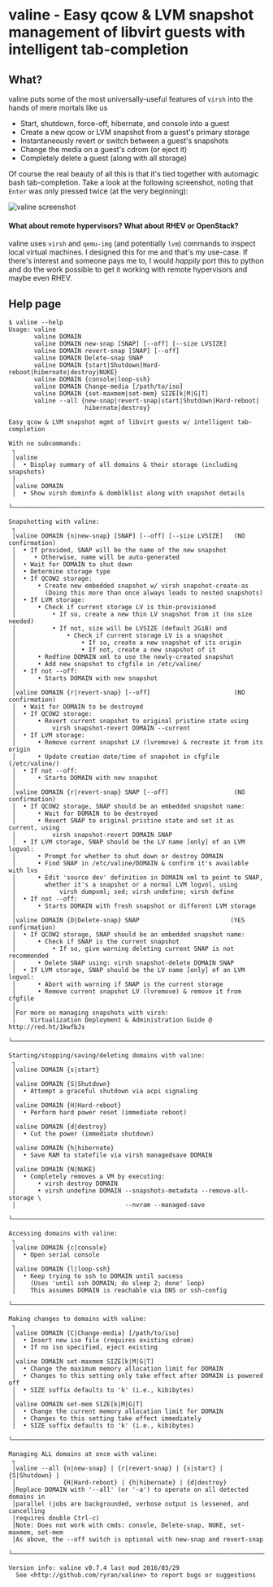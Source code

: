 # valine - Easy qcow &amp; LVM snapshot management of libvirt guests with intelligent tab-completion

## What?

valine puts some of the most universally-useful features of `virsh` into the hands of mere mortals like us

- Start, shutdown, force-off, hibernate, and console into a guest
- Create a new qcow or LVM snapshot from a guest's primary storage
- Instantaneously revert or switch between a guest's snapshots
- Change the media on a guest's cdrom (or eject it)
- Completely delete a guest (along with all storage)

Of course the real beauty of all this is that it's tied together with automagic bash tab-completion. Take a look at the following screenshot, noting that `Enter` was only pressed twice (at the very beginning):

![valine screenshot](http://people.redhat.com/rsawhill/valine-demo1.png)

#### What about remote hypervisors? What about RHEV or OpenStack?
valine uses `virsh` and `qemu-img` (and potentially `lvm`) commands to inspect local virtual machines. I designed this for me and that's my use-case. If there's interest and someone pays me to, I would *happily* port this to python and do the work possible to get it working with remote hypervisors and maybe even RHEV.


## Help page

```
$ valine --help
Usage: valine
       valine DOMAIN
       valine DOMAIN new-snap [SNAP] [--off] [--size LVSIZE]
       valine DOMAIN revert-snap [SNAP] [--off]
       valine DOMAIN Delete-snap SNAP
       valine DOMAIN {start|Shutdown|Hard-reboot|hibernate|destroy|NUKE}
       valine DOMAIN {console|loop-ssh}
       valine DOMAIN Change-media [/path/to/iso]
       valine DOMAIN {set-maxmem|set-mem} SIZE[k|M|G|T]
       valine --all {new-snap|revert-snap|start|Shutdown|Hard-reboot|
                     hibernate|destroy}

Easy qcow & LVM snapshot mgmt of libvirt guests w/ intelligent tab-completion

With no subcommands:
 ┐
 │valine
 │  • Display summary of all domains & their storage (including snapshots)
 │
 │valine DOMAIN
 │  • Show virsh dominfo & domblklist along with snapshot details
 └──────────────────────────────────────────────────────────────────────────────

Snapshotting with valine:
 ┐
 │valine DOMAIN {n|new-snap} [SNAP] [--off] [--size LVSIZE]   (NO confirmation)
 │  • If provided, SNAP will be the name of the new snapshot
 │     • Otherwise, name will be auto-generated
 │  • Wait for DOMAIN to shut down
 │  • Determine storage type
 │  • If QCOW2 storage:
 │      • Create new embedded snapshot w/ virsh snapshot-create-as
 │        (Doing this more than once always leads to nested snapshots)
 │  • If LVM storage:
 │      • Check if current storage LV is thin-provisioned
 │          • If so, create a new thin LV snapshot from it (no size needed)
 │          • If not, size will be LVSIZE (default 2GiB) and
 │              • Check if current storage LV is a snapshot
 │                  • If so, create a new snapshot of its origin
 │                  • If not, create a new snapshot of it
 │      • Redfine DOMAIN xml to use the newly-created snapshot
 │      • Add new snapshot to cfgfile in /etc/valine/
 │  • If not --off:
 │      • Starts DOMAIN with new snapshot
 │
 │valine DOMAIN {r|revert-snap} [--off]                       (NO confirmation)
 │  • Wait for DOMAIN to be destroyed
 │  • If QCOW2 storage:
 │      • Revert current snapshot to original pristine state using
 │          virsh snapshot-revert DOMAIN --current
 │  • If LVM storage:
 │      • Remove current snapshot LV (lvremove) & recreate it from its origin
 │      • Update creation date/time of snapshot in cfgfile (/etc/valine/)
 │  • If not --off:
 │      • Starts DOMAIN with new snapshot
 │
 │valine DOMAIN {r|revert-snap} SNAP [--off]                  (NO confirmation)
 │  • If QCOW2 storage, SNAP should be an embedded snapshot name:
 │      • Wait for DOMAIN to be destroyed
 │      • Revert SNAP to original pristine state and set it as current, using
 │          virsh snapshot-revert DOMAIN SNAP
 │  • If LVM storage, SNAP should be the LV name [only] of an LVM logvol:
 │      • Prompt for whether to shut down or destroy DOMAIN
 │      • Find SNAP in /etc/valine/DOMAIN & confirm it's available with lvs
 │      • Edit 'source dev' definition in DOMAIN xml to point to SNAP, 
 │        whether it's a snapshot or a normal LVM logvol, using
 │            virsh dumpxml; sed; virsh undefine; virsh define
 │  • If not --off:
 │      • Starts DOMAIN with fresh snapshot or different LVM storage
 │
 │valine DOMAIN {D|Delete-snap} SNAP                         (YES confirmation)
 │  • If QCOW2 storage, SNAP should be an embedded snapshot name:
 │      • Check if SNAP is the current snapshot
 │          • If so, give warning deleting current SNAP is not recommended
 │      • Delete SNAP using: virsh snapshot-delete DOMAIN SNAP
 │  • If LVM storage, SNAP should be the LV name [only] of an LVM logvol:
 │      • Abort with warning if SNAP is the current storage
 │      • Remove current snapshot LV (lvremove) & remove it from cfgfile
 │
 │For more on managing snapshots with virsh:
 │    Virtualization Deployment & Administration Guide @ http://red.ht/1kwfbJs 
 └──────────────────────────────────────────────────────────────────────────────

Starting/stopping/saving/deleting domains with valine:
 ┐
 │valine DOMAIN {s|start}
 │
 │valine DOMAIN {S|Shutdown}
 │  • Attempt a graceful shutdown via acpi signaling
 │
 │valine DOMAIN {H|Hard-reboot}
 │  • Perform hard power reset (immediate reboot)
 │
 │valine DOMAIN {d|destroy}
 │  • Cut the power (immediate shutdown)
 │
 │valine DOMAIN {h|hibernate}
 │  • Save RAM to statefile via virsh managedsave DOMAIN
 │
 │valine DOMAIN {N|NUKE}
 │  • Completely removes a VM by executing:
 │      • virsh destroy DOMAIN
 │      • virsh undefine DOMAIN --snapshots-metadata --remove-all-storage \
 │                              --nvram --managed-save
 └──────────────────────────────────────────────────────────────────────────────

Accessing domains with valine:
 ┐
 │valine DOMAIN {c|console}
 │  • Open serial console
 │
 │valine DOMAIN {l|loop-ssh}
 │  • Keep trying to ssh to DOMAIN until success
 │    (Uses 'until ssh DOMAIN; do sleep 2; done' loop)
 │    This assumes DOMAIN is reachable via DNS or ssh-config
 └──────────────────────────────────────────────────────────────────────────────

Making changes to domains with valine:
 ┐
 │valine DOMAIN {C|Change-media} [/path/to/iso]
 │  • Insert new iso file (requires existing cdrom)
 │  • If no iso specified, eject existing
 │
 │valine DOMAIN set-maxmem SIZE[k|M|G|T]
 │  • Change the maximum memory allocation limit for DOMAIN
 │  • Changes to this setting only take effect after DOMAIN is powered off
 │  • SIZE suffix defaults to 'k' (i.e., kibibytes)
 │
 │valine DOMAIN set-mem SIZE[k|M|G|T]
 │  • Change the current memory allocation limit for DOMAIN
 │  • Changes to this setting take effect immediately
 │  • SIZE suffix defaults to 'k' (i.e., kibibytes)
 └──────────────────────────────────────────────────────────────────────────────

Managing ALL domains at once with valine:
 ┐
 │valine --all {n|new-snap} | {r|revert-snap} | {s|start} | {S|Shutdown} |
 │             {H|Hard-reboot} | {h|hibernate} | {d|destroy}
 │Replace DOMAIN with '--all' (or '-a') to operate on all detected domains in
 │parallel (jobs are backgrounded, verbose output is lessened, and cancelling
 │requires double Ctrl-c)
 │Note: Does not work with cmds: console, Delete-snap, NUKE, set-maxmem, set-mem
 │As above, the --off switch is optional with new-snap and revert-snap
 └──────────────────────────────────────────────────────────────────────────────

Version info: valine v0.7.4 last mod 2016/03/29
  See <http://github.com/ryran/valine> to report bugs or suggestions
```
